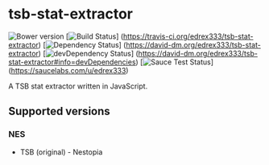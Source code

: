 # tsb-stat-extractor
![Bower version](https://img.shields.io/bower/v/tsb-stat-extractor.svg?style=flat)
[![Build Status](https://travis-ci.org/edrex333/tsb-stat-extractor.svg?branch=master)]
(https://travis-ci.org/edrex333/tsb-stat-extractor)
[![Dependency Status](https://david-dm.org/edrex333/tsb-stat-extractor.svg)]
(https://david-dm.org/edrex333/tsb-stat-extractor)
[![devDependency Status](https://david-dm.org/edrex333/tsb-stat-extractor/dev-status.svg)]
(https://david-dm.org/edrex333/tsb-stat-extractor#info=devDependencies)
[![Sauce Test Status](https://saucelabs.com/browser-matrix/edrex333.svg?auth=874eff386bea852068de99faf36c25ba)]
(https://saucelabs.com/u/edrex333)

A TSB stat extractor written in JavaScript.

## Supported versions

### NES
- TSB (original) - Nestopia